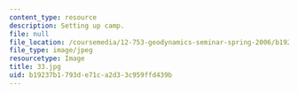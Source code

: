 ```yaml
---
content_type: resource
description: Setting up camp.
file: null
file_location: /coursemedia/12-753-geodynamics-seminar-spring-2006/b19237b1793de71ca2d33c959ffd439b_33.jpg
file_type: image/jpeg
resourcetype: Image
title: 33.jpg
uid: b19237b1-793d-e71c-a2d3-3c959ffd439b
---
```

